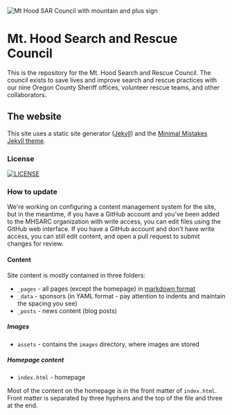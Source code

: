 ![Mt Hood SAR Council with mountain and plus sign](https://mhsarc.github.io/mhsarc/assets/images/mhsarc.jpg)

# Mt. Hood Search and Rescue Council

This is the repository for the Mt. Hood Search and Rescue Council. The council exists to save lives and improve search and rescue practices with our nine Oregon County Sheriff offices, volunteer rescue teams, and other collaborators.

## The website
This site uses a static site generator ([Jekyll](https://jekyllrb.com/)) and the [Minimal Mistakes Jekyll theme](https://mmistakes.github.io/minimal-mistakes/).

### License
[![LICENSE](https://img.shields.io/badge/license-MIT-lightgrey.svg)](https://raw.githubusercontent.com/mmistakes/minimal-mistakes/master/LICENSE)

### How to update
We're working on configuring a content management system for the site, but in the meantime, if you have a GitHub account and you've been added to the MHSARC organization with write access, you can edit files using the GitHub web interface. If you have a GitHub account and don't have write access, you can still edit content, and open a pull request to submit changes for review.

#### Content
Site content is mostly contained in three folders:

- `_pages` - all pages (except the homepage) in [markdown format](https://www.markdowntutorial.com/)
- `_data` - sponsors (in YAML format - pay attention to indents and maintain the spacing you see)
- `_posts` - news content (blog posts)

##### Images
- `assets` - contains the `images` directory, where images are stored

##### Homepage content
- `index.html` - homepage

Most of the content on the homepage is in the front matter of `index.html`. Front matter is separated by three hyphens and the top of the file and three at the end.